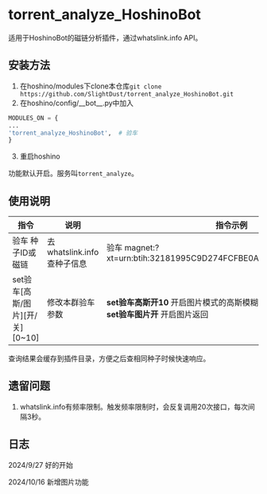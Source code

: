 # torrent_analyze_HoshinoBot

适用于HoshinoBot的磁链分析插件，通过whatslink.info API。

## 安装方法
1. 在hoshino/modules下clone本仓库`git clone https://github.com/SlightDust/torrent_analyze_HoshinoBot.git`
2. 在hoshino/config/\_\_bot\_\_.py中加入

```python
MODULES_ON = {
...
'torrent_analyze_HoshinoBot',  # 验车
}
```
3. 重启hoshino

功能默认开启。服务叫`torrent_analyze`。

## 使用说明
|指令|说明|指令示例|
|----|----|----|
| 验车 种子ID或磁链 | 去whatslink.info查种子信息 | 验车 magnet:?xt=urn:btih:32181995C9D274FCFBE0A5E427F047210E82A53D |
| set验车[高斯/图片][开/关][0~10] | 修改本群验车参数 | **set验车高斯开10** 开启图片模式的高斯模糊 10是级别<br>**set验车图片开** 开启图片返回 |

查询结果会缓存到插件目录，方便之后查相同种子时候快速响应。

## 遗留问题
1. whatslink.info有频率限制。触发频率限制时，会反复调用20次接口，每次间隔3秒。

## 日志
2024/9/27 好的开始

2024/10/16 新增图片功能